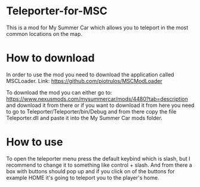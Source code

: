 # Teleporter-for-MSC
This is a mod for My Summer Car which allows you to teleport in the most common locations on the map.

# How to download
In order to use the mod you need to download the application called MSCLoader. Link: https://github.com/piotrulos/MSCModLoader

To download the mod you can either go to: https://www.nexusmods.com/mysummercar/mods/4480?tab=description  and download it from there or if you want to download it from here you need to go to Teleporter/Teleporter/bin/Debug and from there copy the file Teleporter.dll and paste it into the My Summer Car mods folder.

# How to use

To open the teleporter menu press the default keybind which is slash, but I recommend to change it to something like control + slash. And from there a box with buttons should pop up and if you click on of the buttons for example HOME it's going to teleport you to the player's home.
